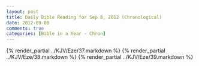 ```yaml
---
layout: post
title: Daily Bible Reading for Sep 8, 2012 (Chronological)
date: 2012-09-08
comments: true
categories: [Bible in a Year - Chron]
---
```

{% render_partial ../KJV/Eze/37.markdown %}
{% render_partial ../KJV/Eze/38.markdown %}
{% render_partial ../KJV/Eze/39.markdown %}
